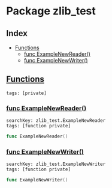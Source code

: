 # Package zlib_test

## Index

* [Functions](#func)
    * [func ExampleNewReader()](#ExampleNewReader)
    * [func ExampleNewWriter()](#ExampleNewWriter)


## <a id="func" href="#func">Functions</a>

```
tags: [private]
```

### <a id="ExampleNewReader" href="#ExampleNewReader">func ExampleNewReader()</a>

```
searchKey: zlib_test.ExampleNewReader
tags: [function private]
```

```Go
func ExampleNewReader()
```

### <a id="ExampleNewWriter" href="#ExampleNewWriter">func ExampleNewWriter()</a>

```
searchKey: zlib_test.ExampleNewWriter
tags: [function private]
```

```Go
func ExampleNewWriter()
```

